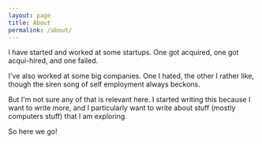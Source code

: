 ```yaml
---
layout: page
title: About
permalink: /about/
---
```


I have started and worked at some startups. One got acquired, one got
acqui-hired, and one failed. 

I've also worked at some big companies. One
I hated, the other I rather like, though the siren song of self
employment always beckons.

But I'm not sure any of that is relevant here. I started writing this
because I want to write more, and I particularly want to write about
stuff (mostly computers stuff) that I am exploring.

So here we go!
